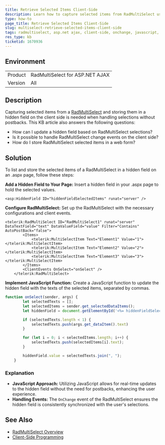 ```yaml
---
title: Retrieve Selected Items Client-Side
description: Learn how to capture selected items from RadMultiSelect using its change event and store them in a hidden field on an ASP.NET AJAX page.
type: how-to
page_title: Retrieve Selected Items Client-Side
slug: multiselect-retrieve-selected-items-client-side
tags: radmultiselect, asp.net ajax, client-side, onchange, javascript, hidden field
res_type: kb
ticketid: 1670936
---
```


## Environment

<table>
<tbody>
<tr>
<td>Product</td>
<td>RadMultiSelect for ASP.NET AJAX</td>
</tr>
<tr>
<td>Version</td>
<td>All</td>
</tr>
</tbody>
</table>

## Description
Capturing selected items from a [RadMultiSelect](https://docs.telerik.com/devtools/aspnet-ajax/controls/multiselect/overview) and storing them in a hidden field on the client side is needed when handling selections without postbacks. This KB article also answers the following questions:

- How can I update a hidden field based on RadMultiSelect selections?
- Is it possible to handle RadMultiSelect change events on the client side?
- How do I store RadMultiSelect selected items in a web form?

## Solution
To list and store the selected items of a RadMultiSelect in a hidden field on an .aspx page, follow these steps:

**Add a Hidden Field to Your Page:** Insert a hidden field in your .aspx page to hold the selected values.

````ASP.NET
<asp:HiddenField ID="hiddenFieldSelectedItems" runat="server" />
````

**Configure RadMultiSelect:** Set up the RadMultiSelect with the necessary configurations and client events.

````ASP.NET
<telerik:RadMultiSelect ID="RadMultiSelect1" runat="server" DataTextField="text" DataValueField="value" Filter="Contains" AutoPostBack="false">
        <Items>
            <telerik:MultiSelectItem Text="Element1" Value="1"></telerik:MultiSelectItem>
            <telerik:MultiSelectItem Text="Element2" Value="2"></telerik:MultiSelectItem>
            <telerik:MultiSelectItem Text="Element3" Value="3"></telerik:MultiSelectItem>
        </Items>
        <ClientEvents OnSelect="onSelect" />
    </telerik:RadMultiSelect>
````

**Implement JavaScript Function:** Create a JavaScript function to update the hidden field with the texts of the selected items, separated by commas.

````JavaScript
function onSelect(sender, args) {
        let selectedTexts = [];
        let selectedItems = sender.get_selectedDataItems();
        let hiddenField = document.getElementById('<%= hiddenFieldSelectedItems.ClientID %>');

        if (selectedTexts.length < 1) {
            selectedTexts.push(args.get_dataItem().text)
        }

        for (let i = 0; i < selectedItems.length; i++) {
            selectedTexts.push(selectedItems[i].text);
        }

        hiddenField.value = selectedTexts.join(", ");
    }
````

### Explanation
- **JavaScript Approach:** Utilizing JavaScript allows for real-time updates to the hidden field without the need for postbacks, enhancing the user experience.
- **Handling Events:** The `OnChange` event of the RadMultiSelect ensures the hidden field is consistently synchronized with the user's selections.

## See Also
- [RadMultiSelect Overview](https://docs.telerik.com/devtools/aspnet-ajax/controls/multiselect/overview)
- [Client-Side Programming](https://docs.telerik.com/devtools/aspnet-ajax/controls/multiselect/client-side-programming/overview)
